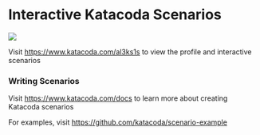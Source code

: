 # Interactive Katacoda Scenarios

[![](http://shields.katacoda.com/katacoda/al3ks1s/count.svg)](https://www.katacoda.com/al3ks1s "Get your profile on Katacoda.com")

Visit https://www.katacoda.com/al3ks1s to view the profile and interactive scenarios

### Writing Scenarios
Visit https://www.katacoda.com/docs to learn more about creating Katacoda scenarios

For examples, visit https://github.com/katacoda/scenario-example
